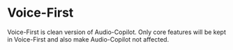 # Voice-First
Voice-First is clean version of Audio-Copilot. Only core features will be kept in Voice-First and also make Audio-Copilot not affected.
